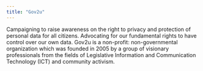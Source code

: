 ```yaml
---
title: "Gov2u"
---
```


Campaigning to raise awareness on the right to privacy and protection of personal data for all citizens. Advocating for our fundamental rights to have control over our own data.  Gov2u is a non-profit: non-governmental organization which was founded in 2005 by a group of visionary professionals from the fields of Legislative Information and Communication Technology (ICT) and community activism.

